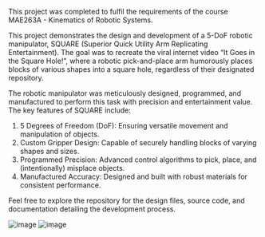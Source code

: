 This project was completed to fulfil the requirements of the course MAE263A - Kinematics of Robotic Systems.

This project demonstrates the design and development of a 5-DoF robotic manipulator, SQUARE (Superior Quick Utility Arm Replicating Entertainment). The goal was to recreate the viral internet video “It Goes in the Square Hole!”, where a robotic pick-and-place arm humorously places blocks of various shapes into a square hole, regardless of their designated repository.

The robotic manipulator was meticulously designed, programmed, and manufactured to perform this task with precision and entertainment value. The key features of SQUARE include:

1. 5 Degrees of Freedom (DoF): Ensuring versatile movement and manipulation of objects.
2. Custom Gripper Design: Capable of securely handling blocks of varying shapes and sizes.
3. Programmed Precision: Advanced control algorithms to pick, place, and (intentionally) misplace objects.
4. Manufactured Accuracy: Designed and built with robust materials for consistent performance.

Feel free to explore the repository for the design files, source code, and documentation detailing the development process.

![image](https://github.com/user-attachments/assets/0b3ab387-c733-467f-b235-112abd96ff98)
![image](https://github.com/user-attachments/assets/c6532d63-9dcb-46b7-a8f9-7fcd5370d399)



